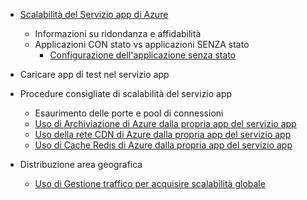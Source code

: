 * [Scalabilità del Servizio app di Azure](../articles/app-service/app-service-scale.md)
	* Informazioni su ridondanza e affidabilità
	* Applicazioni CON stato vs applicazioni SENZA stato
		* [Configurazione dell'applicazione senza stato](/blog/disabling-arrs-instance-affinity-in-windows-azure-web-sites/)

* Caricare app di test nel servizio app

* Procedure consigliate di scalabilità del servizio app
	* Esaurimento delle porte e pool di connessioni
	* [Uso di Archiviazione di Azure dalla propria app del servizio app](../articles/storage/storage-dotnet-how-to-use-blobs.md)
	* [Uso della rete CDN di Azure dalla propria app del servizio app](../articles/cdn/cdn-overview.md)
	* [Uso di Cache Redis di Azure dalla propria app del servizio app](../articles/redis-cache/cache-dotnet-how-to-use-azure-redis-cache.md)

* Distribuzione area geografica
	* [Uso di Gestione traffico per acquisire scalabilità globale](../articles/traffic-manager/traffic-manager-overview.md)

<!---HONumber=AcomDC_0413_2016-->